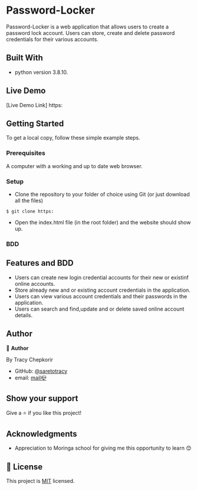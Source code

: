 # Password-Locker

Password-Locker is a web application that allows users to create a password lock account. Users can store, create and delete password credentials for their various accounts.
 

## Built With

- python version 3.8.10.

## Live Demo

[Live Demo Link] https:


## Getting Started

To get a local copy, follow these simple example steps.

### Prerequisites

A computer with a working and up to date web browser.

### Setup

- Clone the repository to your folder of choice using Git (or just download all the files)
```
$ git clone https:
```
- Open the index.html file (in the root folder) and the website should show up.


### BDD

## Features and BDD

- Users can create new login credential accounts for their new or existinf online accounts.
- Store already new and or existing account credentials in the application.
- Users can view various account credentials and their passwords in the application.
- Users can search and find,update and or delete saved online account details.

## Author

👤 **Author**

  By Tracy Chepkorir

- GitHub: [@saretotracy](https://github.com/saretotracy)
- email: <a href="mailto:tracychepkorir99@gmailcom"> mail📪</a>




## Show your support

Give a ⭐️ if you like this project!

## Acknowledgments

- Appreciation to  Moringa school for giving me this opportunity to learn 😊

## 📝 License

This project is [MIT](LICENSE) licensed.
